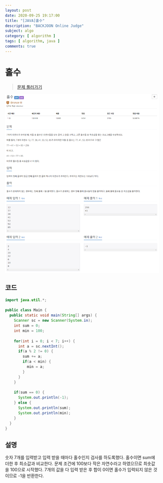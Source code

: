 ```yaml
---
layout: post
date: 2020-09-25 19:17:00
title: "[JAVA]홀수"
description: "BACKJOON Online Judge"
subject: algo
category: [ algorithm ]
tags: [ algorithm, java ]
comments: true
---
```


# 홀수

> [문제 풀러가기](https://acmicpc.net/problem/2576)

![2576](/assets/img/algo/2576.png)

## 코드

```java
import java.util.*;

public class Main {
  public static void main(String[] args) {
    Scanner sc = new Scanner(System.in);
    int sum = 0;
    int min = 100;

    for(int i = 0; i < 7; i++) {
      int a = sc.nextInt();
      if(a % 2 != 0) {
        sum += a;
        if(a < min) {
          min = a;
        }
      }
    }

    if(sum == 0) {
      System.out.println(-1);
    } else {
      System.out.println(sum);
      System.out.println(min);
    }
  }
}
```

## 설명

숫자 7개를 입력받고 입력 받을 때마다 홀수인지 검사를 하도록했다. 홀수이면 sum에 더한 후 최소값과 비교한다. 문제 조건에 100보다 작은 자연수라고 하였으므로 최솟값을 100으로 시작했다. 7개의 값을 다 입력 받은 후 합이 0이면 홀수가 입력되지 않은 것이므로 -1을 반환한다.
